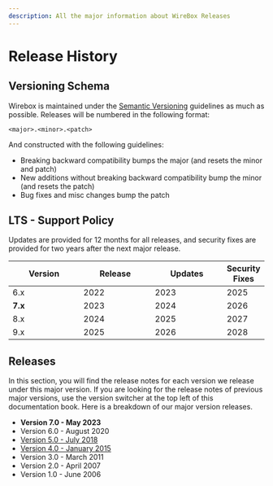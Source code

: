 ```yaml
---
description: All the major information about WireBox Releases
---
```


# Release History

## Versioning Schema

Wirebox is maintained under the [Semantic Versioning](http://semver.org) guidelines as much as possible. Releases will be numbered in the following format:

```
<major>.<minor>.<patch>
```

And constructed with the following guidelines:

* Breaking backward compatibility bumps the major (and resets the minor and patch)
* New additions without breaking backward compatibility bump the minor (and resets the patch)
* Bug fixes and misc changes bump the patch

## LTS - Support Policy

Updates are provided for 12 months for all releases, and security fixes are provided for two years after the next major release.

<table><thead><tr><th width="141">Version</th><th width="142">Release</th><th width="142">Updates</th><th>Security Fixes</th></tr></thead><tbody><tr><td>6.x</td><td>2022</td><td>2023</td><td>2025</td></tr><tr><td><strong>7.x</strong></td><td>2023</td><td>2024</td><td>2026</td></tr><tr><td>8.x</td><td>2024</td><td>2025</td><td>2027</td></tr><tr><td>9.x</td><td>2025</td><td>2026</td><td>2028</td></tr></tbody></table>

## Releases

In this section, you will find the release notes for each version we release under this major version. If you are looking for the release notes of previous major versions, use the version switcher at the top left of this documentation book. Here is a breakdown of our major version releases.

* **Version 7.0 - May 2023**
* Version 6.0 - August 2020
* [Version 5.0 - July 2018](https://wirebox.ortusbooks.com/v/5.x/)
* [Version 4.0 - January 2015](https://wirebox.ortusbooks.com/v/2.x/)
* Version 3.0 - March 2011
* Version 2.0 - April 2007
* Version 1.0 - June 2006

